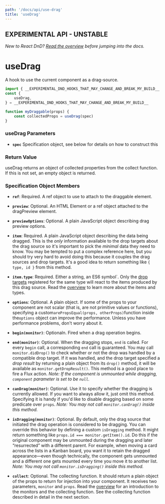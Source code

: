```yaml
---
path: '/docs/api/use-drag'
title: 'useDrag'
---
```


## EXPERIMENTAL API - UNSTABLE

_New to React DnD? [Read the overview](/docs/overview) before jumping into the docs._

# useDrag

A hook to use the current component as a drag-source.

```js
import { __EXPERIMENTAL_DND_HOOKS_THAT_MAY_CHANGE_AND_BREAK_MY_BUILD__ } from 'react-dnd'
const {
	useDrag,
} = __EXPERIMENTAL_DND_HOOKS_THAT_MAY_CHANGE_AND_BREAK_MY_BUILD__

function myDraggable(props) {
	const collectedProps = useDrag(spec)
}
```

### useDrag Parameters

- **`spec`** Specification object, see below for details on how to construct this

### Return Value

useDrag returns an object of collected properties from the collect function. If this is not set, an empty object is returned.

### Specification Object Members

- **`ref`**: Required. A ref object to use to attach to the draggable element.

- **`preview`**: Optional. An HTML Element or a ref object attached to the dragPreview element.

- **`previewOptions`**: Optional. A plain JavaScript object describing drag preview options.

- **`item`**: Required. A plain JavaScript object describing the data being dragged. This is the _only_ information available to the drop targets about the drag source so it's important to pick the _minimal_ data they need to know. You may be tempted to put a complex reference here, but you should try very hard to avoid doing this because it couples the drag sources and drop targets. It's a good idea to return something like `{ type, id }` from this method.

- **`item.type`**: Required. Either a string, an ES6 symbol`. Only the [drop targets](/docs/api/drop-target) registered for the same type will react to the items produced by this drag source. Read the [overview](/docs/overview) to learn more about the items and types.

- **`options`**: Optional. A plain object. If some of the props to your component are not scalar (that is, are not primitive values or functions), specifying a custom`arePropsEqual(props, otherProps)`function inside the`options` object can improve the performance. Unless you have performance problems, don't worry about it.

- **`begin(monitor)`**: Optionaln. Fired when a drag operation begins.

- **`end(monitor)`**: Optional. When the dragging stops, `end` is called. For every `begin` call, a corresponding `end` call is guaranteed. You may call `monitor.didDrop()` to check whether or not the drop was handled by a compatible drop target. If it was handled, and the drop target specified a _drop result_ by returning a plain object from its `drop()` method, it will be available as `monitor.getDropResult()`. This method is a good place to fire a Flux action. _Note: If the component is unmounted while dragging, `component` parameter is set to be `null`._

- **`canDrag(monitor)`**: Optional. Use it to specify whether the dragging is currently allowed. If you want to always allow it, just omit this method. Specifying it is handy if you'd like to disable dragging based on some predicate over `props`. _Note: You may not call `monitor.canDrag()` inside this method._

- **`isDragging(monitor)`**: Optional. By default, only the drag source that initiated the drag operation is considered to be dragging. You can override this behavior by defining a custom `isDragging` method. It might return something like `props.id === monitor.getItem().id`. Do this if the original component may be unmounted during the dragging and later “resurrected” with a different parent. For example, when moving a card across the lists in a Kanban board, you want it to retain the dragged appearance—even though technically, the component gets unmounted and a different one gets mounted every time you move it to another list. _Note: You may not call `monitor.isDragging()` inside this method._

* **`collect`**: Optional. The collecting function. It should return a plain object of the props to return for injection into your component. It receives two parameters, `monitor` and `props`. Read the [overview](/docs/overview) for an introduction to the monitors and the collecting function. See the collecting function described in detail in the next section.
